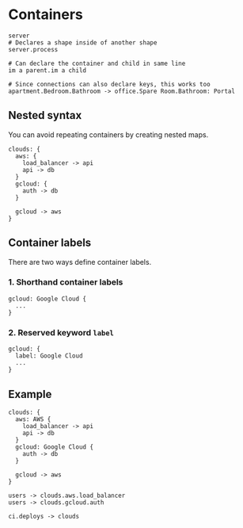 # Containers

```d2
server
# Declares a shape inside of another shape
server.process

# Can declare the container and child in same line
im a parent.im a child

# Since connections can also declare keys, this works too
apartment.Bedroom.Bathroom -> office.Spare Room.Bathroom: Portal
```

<div className="embedSVG" dangerouslySetInnerHTML={{__html: require('@site/static/img/generated/containers-1.svg2')}}></div>

## Nested syntax

You can avoid repeating containers by creating nested maps.

```d2
clouds: {
  aws: {
    load_balancer -> api
    api -> db
  }
  gcloud: {
    auth -> db
  }

  gcloud -> aws
}
```

<div className="embedSVG" dangerouslySetInnerHTML={{__html: require('@site/static/img/generated/containers-2.svg2')}}></div>

## Container labels

There are two ways define container labels.

### 1. Shorthand container labels

```d2
gcloud: Google Cloud {
  ...
}
```

### 2. Reserved keyword `label`

```d2
gcloud: {
  label: Google Cloud
  ...
}
```

## Example

```d2
clouds: {
  aws: AWS {
    load_balancer -> api
    api -> db
  }
  gcloud: Google Cloud {
    auth -> db
  }

  gcloud -> aws
}

users -> clouds.aws.load_balancer
users -> clouds.gcloud.auth

ci.deploys -> clouds
```

<div className="embedSVG" dangerouslySetInnerHTML={{__html: require('@site/static/img/generated/containers-3.svg2')}}></div>
